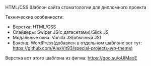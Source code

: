 HTML/CSS Шаблон сайта стоматологии для дипломного проекта

Технические особенности:

- Верстка: HTML/CSS
- Слайдеры: Swiper JS(с датасетами)/Slick JS
- Модальные окна: Vanilla JS(обычный JS)
- Бэкенд: WordPress(добавлен в отдельном шаблоне вот тут: https://github.com/AlexVit93/special-projects-wp-theme)

Верстка вот этого шаблона из фигма: https://goo.su/oUIMaoE
